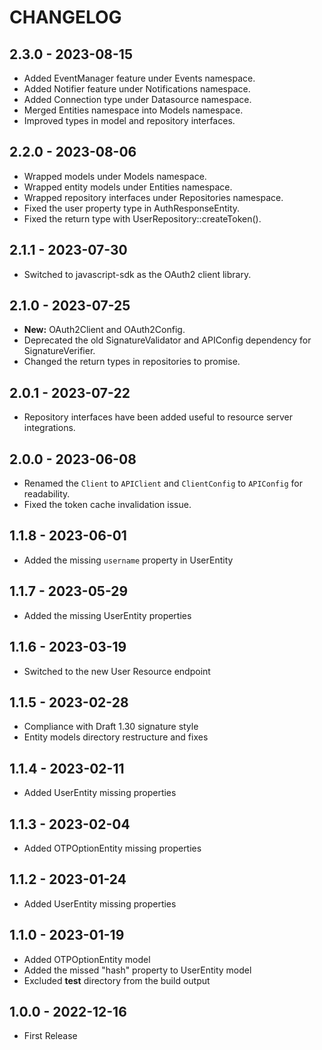 # CHANGELOG

## 2.3.0 - 2023-08-15

* Added EventManager feature under Events namespace.
* Added Notifier feature under Notifications namespace.
* Added Connection type under Datasource namespace.
* Merged Entities namespace into Models namespace.
* Improved types in model and repository interfaces.

## 2.2.0 - 2023-08-06

* Wrapped models under Models namespace.
* Wrapped entity models under Entities namespace.
* Wrapped repository interfaces under Repositories namespace.
* Fixed the user property type in AuthResponseEntity.
* Fixed the return type with UserRepository::createToken().

## 2.1.1 - 2023-07-30

* Switched to javascript-sdk as the OAuth2 client library.

## 2.1.0 - 2023-07-25

* **New:** OAuth2Client and OAuth2Config.
* Deprecated the old SignatureValidator and APIConfig dependency for SignatureVerifier.
* Changed the return types in repositories to promise.

## 2.0.1 - 2023-07-22

* Repository interfaces have been added useful to resource server integrations. 

## 2.0.0 - 2023-06-08

* Renamed the `Client` to `APIClient` and `ClientConfig` to `APIConfig` for readability.
* Fixed the token cache invalidation issue.

## 1.1.8 - 2023-06-01

* Added the missing `username` property in UserEntity

## 1.1.7 - 2023-05-29

* Added the missing UserEntity properties

## 1.1.6 - 2023-03-19

* Switched to the new User Resource endpoint

## 1.1.5 - 2023-02-28

* Compliance with Draft 1.30 signature style
* Entity models directory restructure and fixes

## 1.1.4 - 2023-02-11

* Added UserEntity missing properties

## 1.1.3 - 2023-02-04

* Added OTPOptionEntity missing properties

## 1.1.2 - 2023-01-24

* Added UserEntity missing properties

## 1.1.0 - 2023-01-19

* Added OTPOptionEntity model
* Added the missed "hash" property to UserEntity model
* Excluded __test__ directory from the build output

## 1.0.0 - 2022-12-16

* First Release
